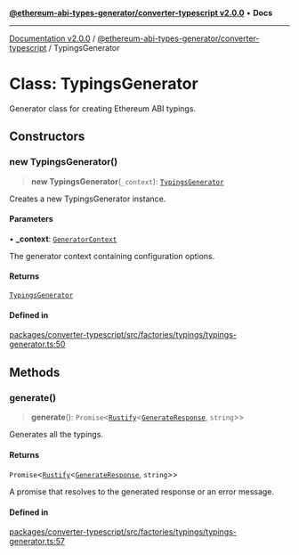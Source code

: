 [**@ethereum-abi-types-generator/converter-typescript v2.0.0**](../README.md) • **Docs**

***

[Documentation v2.0.0](../../../packages.md) / [@ethereum-abi-types-generator/converter-typescript](../README.md) / TypingsGenerator

# Class: TypingsGenerator

Generator class for creating Ethereum ABI typings.

## Constructors

### new TypingsGenerator()

> **new TypingsGenerator**(`_context`): [`TypingsGenerator`](TypingsGenerator.md)

Creates a new TypingsGenerator instance.

#### Parameters

• **\_context**: [`GeneratorContext`](../../types/type-aliases/GeneratorContext.md)

The generator context containing configuration options.

#### Returns

[`TypingsGenerator`](TypingsGenerator.md)

#### Defined in

[packages/converter-typescript/src/factories/typings/typings-generator.ts:50](https://github.com/niZmosis/ethereum-abi-types-generator/blob/b8e282ea584f52118722e9d563db502ef3e0aa75/packages/converter-typescript/src/factories/typings/typings-generator.ts#L50)

## Methods

### generate()

> **generate**(): `Promise`\<[`Rustify`](../../types/type-aliases/Rustify.md)\<[`GenerateResponse`](../../types/type-aliases/GenerateResponse.md), `string`\>\>

Generates all the typings.

#### Returns

`Promise`\<[`Rustify`](../../types/type-aliases/Rustify.md)\<[`GenerateResponse`](../../types/type-aliases/GenerateResponse.md), `string`\>\>

A promise that resolves to the generated response or an error message.

#### Defined in

[packages/converter-typescript/src/factories/typings/typings-generator.ts:57](https://github.com/niZmosis/ethereum-abi-types-generator/blob/b8e282ea584f52118722e9d563db502ef3e0aa75/packages/converter-typescript/src/factories/typings/typings-generator.ts#L57)
